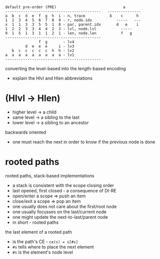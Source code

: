 
```
default pre-order (PRE)                              a
-------------------------------------------   ---------------
a  b  c  d  e  f  g  h  i - n, trace           b    c      h
1  2  3  4  5  6  7  8  9 - r, node.idx           -----   ---
x  1  1  3  3  5  5  1  8 - par, parent.idx       d   e    i
1  2  2  3  3  4  4  2  3 - lvl, node.lvl           -----
9  1  5  1  3  1  1  2  1 - len, node.len           f   g
-------------------------------------------
               f  g       - lv4
         d  e  e  e     i - lv3
   b  c  c  c  c  c  h  h - lv2
a  a  a  a  a  a  a  a  a - lv1
-------------------------------------------
```

converting the level-based into the length-based encoding
- explain the Hlvl and Hlen abbreviations

<!-- ======================================================================= -->
# (Hlvl -> Hlen)

- higher level -> a child
- same level -> a sibling to the last
- lower level -> a sibling to an ancestor

backwards oriented
- one must reach the next in order to know if the previous node is done

# rooted paths

rooted paths, stack-based implementations
- a stack is consistent with the scope closing order
- last opened, first closed - a consequence of DI-RE
- open/enter a scope => push an item
- close/exit a scope => pop an item
- one usually does not care about the first/root node
- one usually focusses on the last/current node
- one might update the next-to-last/parent node
- in short - rooted paths

the last element of a rooted path
- is the path's CE - `ce(s) = s[#s]`
- `#s` tells where to place the next element
- `#s` is the element's node level

